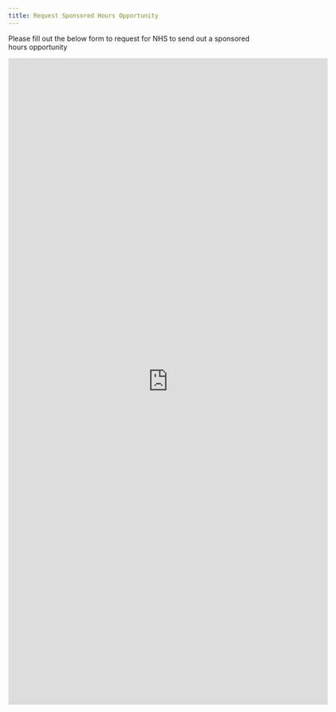 ```yaml
---
title: Request Sponsored Hours Opportunity
---
```


Please fill out the below form to request for NHS to send out a sponsored hours opportunity

<iframe src="https://docs.google.com/forms/d/e/1FAIpQLSc6igTH4F2aq2qhz-eBXKU1lDYmUsrcFt2ZVozlgemMfvK5xQ/viewform?embedded=true" width="640" height="1296" frameborder="0" marginheight="0" marginwidth="0">Loading…</iframe>

